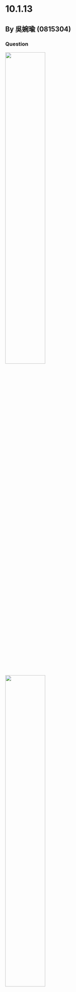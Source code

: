 # 10.1.13
## By 吳婉瑜 (0815304)

### Question
<img width="50%" height="50%" src="https://github.com/HWTeng-Course/202402-Statistics/assets/162322751/edb4cb2f-bacb-4b16-a354-44ee69e7c18f">
<img width="50%" height="50%" src="https://github.com/HWTeng-Course/202402-Statistics/assets/162322751/78b29287-fa78-432f-b392-68b71f93f37d"> 

### Solution
<img width="60%" height="60%" alt="normal distribution" src="https://github.com/HWTeng-Course/202402-Statistics/assets/162322751/0b084c57-aede-4d51-a4e9-257b9463cd6f" > \
(source: 溫至帆 常態分配與心智圖99.10.20 http://ofeatureo.blogspot.com/2010/10/991020.html)

- Normal Probability Plot
  -  Vertical axis: Quantile (percentile). Can be matched to the $`\bar{X} \pm a \sigma`$.
  -  Horizontal axis: The values of data （$` X_i,\ i=1,…,15;\ X_1～X_{15} `$）.
  -  There are 15 data.
- Rearrange the raw data by the number size and then calculate the position of each point among these 15 data.
  - We can use any of the formulas: $` \dfrac{i}{n+1}`$ or $` \dfrac{i-0.5}{n}`$ ($`n`$: sample size). 
-  Find the 25th and 75th percentiles of the data and standard normal distribution, then we can get the straight line.
   - Straight line means the data is normal.
   - If there is any deviation from straight line, that means the data is not normal.
-  In this case, we can see every point is nearly fitted on the straight line, so it shows the data $`{\color{red}comes\ from\ a\ normal\ distribution}`$ .


Reviewed by Teng 20240311. 
Comments: Please add the web link to the referenced figure. 
